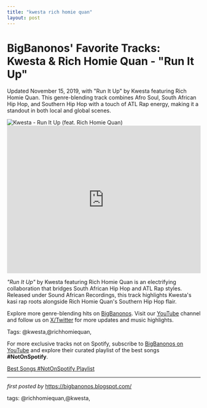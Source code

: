 ```yaml
---
title: "kwesta rich homie quan"
layout: post
---
```

<!-- Post Title -->
<h1 >BigBanonos' Favorite Tracks: Kwesta & Rich Homie Quan - "Run It Up"</h1> <!-- Introductory Text -->
<p >Updated November 15, 2019, with "Run It Up" by Kwesta featuring Rich Homie Quan. This genre-blending track combines Afro Soul, South African Hip Hop, and Southern Hip Hop with a touch of ATL Rap energy, making it a standout in both local and global scenes.</p> <!-- Featured Image -->
<div > <img src="https://www.okayafrica.com/media-library/image.png?id=22082988&width=1245&height=700&quality=85&coordinates=20%2C0%2C21%2C0" alt="Kwesta - Run It Up (feat. Rich Homie Quan)" />
</div> <!-- YouTube Video Embed -->
<div > <iframe width="100%" height="385" src="https://www.youtube.com/embed/C7hlzH-0OzU" title="Kwesta - Run It Up (Official Music Video) ft. Rich Homie Quan" frameborder="0" allow="accelerometer; autoplay; clipboard-write; encrypted-media; gyroscope; picture-in-picture; web-share" referrerpolicy="strict-origin-when-cross-origin" allowfullscreen></iframe>
</div> <!-- Song Information -->
<div > <p><em>"Run It Up"</em> by Kwesta featuring Rich Homie Quan is an electrifying collaboration that bridges South African Hip Hop and ATL Rap styles. Released under Sound African Recordings, this track highlights Kwesta's kasi rap roots alongside Rich Homie Quan's Southern Hip Hop flair.</p>
</div> <!-- Footer Links -->
<div > <p>Explore more genre-blending hits on <a href="https://bigbanonos.blogspot.com/" target="_blank">BigBanonos</a>. Visit our <a href="https://www.youtube.com/@BigBanonos" target="_blank">YouTube</a> channel and follow us on <a href="https://x.com/bigbanonos" target="_blank">X/Twitter</a> for more updates and music highlights.</p>
</div> <!-- Tags -->
<p >Tags: @kwesta,@richhomiequan,</p>


<!--Subscribe and Playlist Links-->
<div>
    <p>For more exclusive tracks not on Spotify, subscribe to <a href="https://www.youtube.com/@BigBanonos" target="_blank">BigBanonos on YouTube</a> and explore their curated playlist of the best songs <strong>#NotOnSpotify</strong>.</p>
    <p><a href="https://www.youtube.com/playlist?list=PLtuNtuTatqI0kFahUCbtbfenC_ET5O_tr" target="_blank">Best Songs #NotOnSpotify Playlist<br /></a></p></div>

<hr />

<p><em>first posted by</em> <a href="https://bigbanonos.blogspot.com/" rel="noopener" target="_new">https://bigbanonos.blogspot.com/</a></p>

<p>tags: @richhomiequan,@kwesta,</p>
